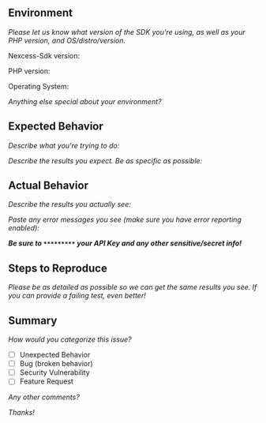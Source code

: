 ## Environment

_Please let us know what version of the SDK you're using, as well as your PHP version, and OS/distro/version._

Nexcess-Sdk version:

PHP version:

Operating System:

_Anything else special about your environment?_

## Expected Behavior

_Describe what you're trying to do:_

_Describe the results you expect. Be as specific as possible:_

## Actual Behavior

_Describe the results you actually see:_

_Paste any error messages you see (make sure you have error reporting enabled):_

**_Be sure to `*********` your API Key and any other sensitive/secret info!_**

## Steps to Reproduce

_Please be as detailed as possible so we can get the same results you see. If you can provide a failing test, even better!_

## Summary

_How would you categorize this issue?_

- [ ] Unexpected Behavior
- [ ] Bug (broken behavior)
- [ ] Security Vulnerability
- [ ] Feature Request

_Any other comments?_

_Thanks!_
